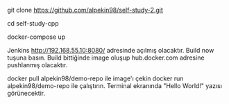 git clone https://github.com/alpekin98/self-study-2.git

cd self-study-cpp

docker-compose up

Jenkins http://192.168.55.10:8080/ adresinde açılmış olacaktır.
Build now tuşuna basın. Build bittiğinde image oluşup hub.docker.com adresine pushlanmış olacaktır.

docker pull alpekin98/demo-repo ile image'ı çekin
docker run alpekin98/demo-repo ile çalıştırın.
Terminal ekranında "Hello World!" yazısı görünecektir.
